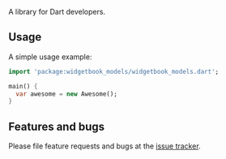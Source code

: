 A library for Dart developers.

## Usage

A simple usage example:

```dart
import 'package:widgetbook_models/widgetbook_models.dart';

main() {
  var awesome = new Awesome();
}
```

## Features and bugs

Please file feature requests and bugs at the [issue tracker][tracker].

[tracker]: http://example.com/issues/replaceme

